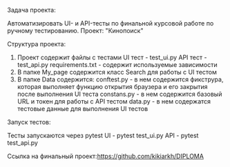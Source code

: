 Задача проекта:

Автоматизировать UI- и API-тесты по финальной курсовой работе по ручному тестированию. Проект: "Кинопоиск"

Структура проекта:

1. Проект содержит файлы с тестами
UI тест - test_ui.py
API тест - test_api.py
requirements.txt - содержит используемые зависимости
2. В папке My_page содержится класс Search для работы с UI тестом
3. В папке Data содержится:
conftest.py - в нем содержится фикструра, которая выполняет функцию открытия браузера и его закрытия после выполнения UI теста 
constans.py - в нем содержится базовый URL и токен для работы с API тестом 
data.py - в нем содержатся тестовые данные для выполнения UI тестов

Запуск тестов:

Тесты запускаются через pytest 
UI - pytest test_ui.py
API - pytest test_api.py

Сcылка на финальный проект:https://github.com/kikiarkh/DIPLOMA



